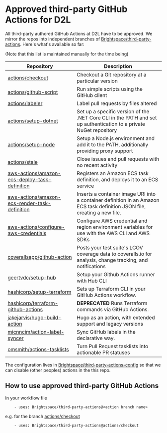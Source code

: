 # Approved third-party GitHub Actions for D2L

All third-party authored GitHub Actions at D2L have to be approved.
We mirror the repos into independent branches of [Brightspace/third-party-actions](https://github.com/brightspace/third-party-actions).
Here's what's available so far:

(Note that this list is maintained manually for the time being)

Repository | Description
-----------|------------
[actions/checkout](https://github.com/Brightspace/third-party-actions/tree/actions/checkout) | Checkout a Git repository at a particular version
[actions/github-script](https://github.com/Brightspace/third-party-actions/tree/actions/github-script) | Run simple scripts using the GitHub client
[actions/labeler](https://github.com/Brightspace/third-party-actions/tree/actions/labeler) | Label pull requests by files altered
[actions/setup-dotnet](https://github.com/Brightspace/third-party-actions/tree/actions/setup-dotnet) | Set up a specific version of the .NET Core CLI in the PATH and set up authentication to a private NuGet repository
[actions/setup-node](https://github.com/Brightspace/third-party-actions/tree/actions/setup-node) | Setup a Node.js environment and add it to the PATH, additionally providing proxy support
[actions/stale](https://github.com/Brightspace/third-party-actions/tree/geertvdc/stale) | Close issues and pull requests with no recent activity
[aws-actions/amazon-ecs-deploy-task-definition](https://github.com/Brightspace/third-party-actions/tree/aws-actions/amazon-ecs-deploy-task-definition) | Registers an Amazon ECS task definition, and deploys it to an ECS service
[aws-actions/amazon-ecs-render-task-definition](https://github.com/Brightspace/third-party-actions/tree/aws-actions/amazon-ecs-render-task-definition) | Inserts a container image URI into a container definition in an Amazon ECS task definition JSON file, creating a new file.
[aws-actions/configure-aws-credentials](https://github.com/Brightspace/third-party-actions/tree/aws-actions/configure-aws-credentials) | Configure AWS credential and region environment variables for use with the AWS CLI and AWS SDKs
[coverallsapp/github-action](https://github.com/Brightspace/third-party-actions/tree/coverallsapp/github-action) | Posts your test suite's LCOV coverage data to coveralls.io for analysis, change tracking, and notifications
[geertvdc/setup-hub](https://github.com/Brightspace/third-party-actions/tree/geertvdc/setup-hub) | Setup your Github Actions runner with Hub CLI
[hashicorp/setup-terraform](https://github.com/Brightspace/third-party-actions/tree/hashicorp/setup-terraform) | Sets up Terraform CLI in your GitHub Actions workflow.
[hashicorp/terraform-github-actions](https://github.com/Brightspace/third-party-actions/tree/hashicorp/terraform-github-actions) | **DEPRECATED** Runs Terraform commands via GitHub Actions.
[jakejarvis/hugo-build-action](https://github.com/Brightspace/third-party-actions/tree/jakejarvis/hugo-build-action) | Hugo as an action, with extended support and legacy versions
[micnncim/action-label-syncer](https://github.com/Brightspace/third-party-actions/tree/micnncim/action-label-syncer) | Sync GitHub labels in the declarative way.
[omsmith/actions-tasklists](https://github.com/Brightspace/third-party-actions/tree/omsmith/actions-tasklists) | Turn Pull Request tasklists into actionable PR statuses

The configuration lives in [Brightspace/third-party-actions-config](https://github.com/Brightspace/third-party-actions-config) so that we can disable (other peoples) actions in the this repo.

## How to use approved third-party GitHub Actions

In your workflow file
```
    - uses: Brightspace/third-party-actions@<action branch name>
```
e.g. for the branch [actions/checkout](https://github.com/Brightspace/third-party-actions/tree/actions/checkout)
```
    - uses: Brightspace/third-party-actions@actions/checkout
```
